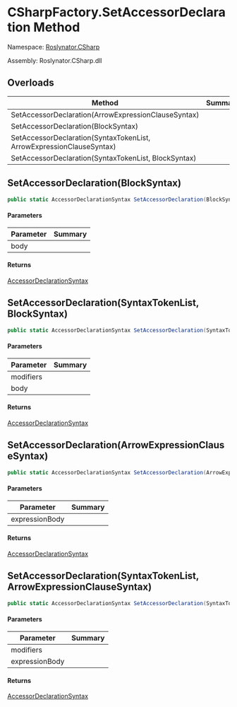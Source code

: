 # CSharpFactory\.SetAccessorDeclaration Method

Namespace: [Roslynator.CSharp](../../README.md)

Assembly: Roslynator\.CSharp\.dll

## Overloads

| Method | Summary |
| ------ | ------- |
| SetAccessorDeclaration\(ArrowExpressionClauseSyntax\) | |
| SetAccessorDeclaration\(BlockSyntax\) | |
| SetAccessorDeclaration\(SyntaxTokenList, ArrowExpressionClauseSyntax\) | |
| SetAccessorDeclaration\(SyntaxTokenList, BlockSyntax\) | |

## SetAccessorDeclaration\(BlockSyntax\)

```csharp
public static AccessorDeclarationSyntax SetAccessorDeclaration(BlockSyntax body)
```

#### Parameters

| Parameter | Summary |
| --------- | ------- |
| body | |

#### Returns

[AccessorDeclarationSyntax](https://docs.microsoft.com/en-us/dotnet/api/microsoft.codeanalysis.csharp.syntax.accessordeclarationsyntax)


## SetAccessorDeclaration\(SyntaxTokenList, BlockSyntax\)

```csharp
public static AccessorDeclarationSyntax SetAccessorDeclaration(SyntaxTokenList modifiers, BlockSyntax body)
```

#### Parameters

| Parameter | Summary |
| --------- | ------- |
| modifiers | |
| body | |

#### Returns

[AccessorDeclarationSyntax](https://docs.microsoft.com/en-us/dotnet/api/microsoft.codeanalysis.csharp.syntax.accessordeclarationsyntax)


## SetAccessorDeclaration\(ArrowExpressionClauseSyntax\)

```csharp
public static AccessorDeclarationSyntax SetAccessorDeclaration(ArrowExpressionClauseSyntax expressionBody)
```

#### Parameters

| Parameter | Summary |
| --------- | ------- |
| expressionBody | |

#### Returns

[AccessorDeclarationSyntax](https://docs.microsoft.com/en-us/dotnet/api/microsoft.codeanalysis.csharp.syntax.accessordeclarationsyntax)


## SetAccessorDeclaration\(SyntaxTokenList, ArrowExpressionClauseSyntax\)

```csharp
public static AccessorDeclarationSyntax SetAccessorDeclaration(SyntaxTokenList modifiers, ArrowExpressionClauseSyntax expressionBody)
```

#### Parameters

| Parameter | Summary |
| --------- | ------- |
| modifiers | |
| expressionBody | |

#### Returns

[AccessorDeclarationSyntax](https://docs.microsoft.com/en-us/dotnet/api/microsoft.codeanalysis.csharp.syntax.accessordeclarationsyntax)


